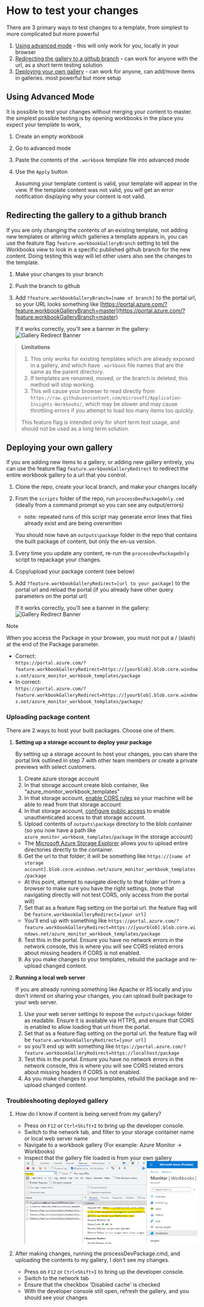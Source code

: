# How to test your changes

There are 3 primary ways to test changes to a template, from simplest to more complicated but more powerful
1. [Using advanced mode](#using-advanced-mode) - this will only work for you, locally in your browser
2. [Redirecting the gallery to a github branch](#redirecting-the-gallery-to-a-github-branch) - can work for anyone with the url, as a short term testing solution
3. [Deploying your own gallery](#deploying-your-own-gallery) - can work for anyone, can add/move items in galleries. most powerful but more setup

## Using Advanced Mode
It is possible to test your changes without merging your content to master.
the simplest possible testing is by opening workbooks in the place you expect your template to work, 
1. Create an empty workbook 
2. Go to advanced mode
3. Paste the contents of the `.workbook` template file into advanced mode
4. Use the `Apply` button

   Assuming your template content is valid, your template will appear in the view. If the template content was not valid, you will get an error notification displaying why your content is not valid.

## Redirecting the gallery to a github branch

If you are only changing the contents of an existing template, not adding new templates or altering which galleries a template appears in, you can use the feature flag `feature.workbookGalleryBranch` setting to tell the Workbooks view to look in a specific published github branch for the new content. Doing testing this way will let other users also see the changes to the template.

1. Make your changes to your branch
2. Push the branch to github
3. Add `?feature.workbookGalleryBranch=[name of branch]` to the portal url, so your URL looks something like [https://portal.azure.com/?feature.workbookGalleryBranch=master](https://portal.azure.com/?feature.workbookGalleryBranch=master)

   If it works correctly, you'll see a banner in the gallery:
   ![Gallery Redirect Banner](Images/GalleryBranchRedirect.png)

> **Limitations**
> 1. This only works for existing templates which are already exposed in a gallery, and which have `.workbook` file names that are the same as the parent directory.
> 2. If templates are renamed, moved, or the branch is deleted, this method will stop working.
> 3. This will cause your browser to read directly from `https://raw.githubusercontent.com/microsoft/Application-Insights-Workbooks/`, which may be slower and may cause throttling errors if you attempt to load too many items too quickly. 
>
> This feature flag is intended only for short term test usage, and should not be used as a long term solution.

## Deploying your own gallery
If you are adding new items to a gallery, or adding new gallery entirely, you can use the feature flag `feature.workbookGalleryRedirect` to redirect the entire workbook gallery to a url that you control.

1. Clone the repo, create your local branch, and make your changes locally
2. From the `scripts` folder of the repo, run `processDevPackageOnly.cmd` (ideally from a command prompt so you can see any output/errors)
	- note: repeated runs of this script may generate error lines that files already exist and are being overwritten

   You should now have an `outputs\package` folder in the repo that contains the built package of content, but only the en-us version.
3. Every time you update any content, re-run the `processDevPackageOnly` script to repackage your changes.
4. Copy/upload your package content (see below)
5. Add `?feature.workbookGalleryRedirect=[url to your package]` to the portal url and reload the portal (if you already have other query parameters on the portal url)

   If it works correctly, you'll see a banner in the gallery:
   ![Gallery Redirect Banner](Images/GalleryRedirect.png)

> [!NOTE]
> When you access the Package in your browser, you must not put a / (slash) at the end of the Package parameter.
> - Correct:<br>
>   `https://portal.azure.com/?feature.workbookGalleryRedirect=https://[yourblob].blob.core.windows.net/azure_monitor_workbook_templates/package`
> - In correct:<br>
>   `https://portal.azure.com/?feature.workbookGalleryRedirect=https://[yourblob].blob.core.windows.net/azure_monitor_workbook_templates/package/`

### Uploading package content
There are 2 ways to host your built packages. Choose one of them.

1. **Setting up a storage account to deploy your package**

    By setting up a storage account to host your changes, you can share the portal link outlined in step 7 with other team members or create a private previews with select customers.
    1. Create azure storage account
    2. In that storage account create blob container, like "azure_monitor_workbook_templates"
    3. In that storage account, [enable CORS rules](https://docs.microsoft.com/en-us/rest/api/storageservices/cross-origin-resource-sharing--cors--support-for-the-azure-storage-services) so your machine will be able to read from that storage account
    4. In that storage account, [configure public access](https://docs.microsoft.com/en-us/azure/storage/blobs/anonymous-read-access-configure?tabs=portal) to enable unauthenticated access to that storage account.
    5. Upload contents of `outputs\package` directory to the blob container (so you now have a path like `azure_monitor_workbook_templates/package` in the storage account)
    - The [Microsoft Azure Storage Explorer](https://azure.microsoft.com/en-us/features/storage-explorer/#features) allows you to upload entire directories directly to the container.
    6. Get the url to that folder; it will be something like `https://[name of storage account].blob.core.windows.net/azure_monitor_workbook_templates/package`
    - At this point, attempt to navigate directly to that folder url from a browser to make sure you have the right settings. (note that navigating directly will not test CORS, only access from the portal will)
    7. Set that as a feature flag setting on the portal url. the feature flag will be `feature.workbookGalleryRedirect=[your url]`
    - You'll end up with something like `https://portal.azure.com/?feature.workbookGalleryRedirect=https://[yourblob].blob.core.windows.net/azure_monitor_workbook_templates/package`
    8. Test this in the portal. Ensure you have no network errors in the network console, this is where you will see CORS related errors about missing headers if CORS is not enabled.
    9. As you make changes to your templates, rebuild the package and re-upload changed content.

2. **Running a local web server**

    If you are already running something like Apache or IIS locally and you don't intend on sharing your changes, you can upload built package to your web server.
    1. Use your web server settings to expose the `outputs\package` folder as readable.  Ensure it is available via HTTPS, and ensure that CORS is enabled to allow loading that url from the portal.
    2. Set that as a feature flag setting on the portal url. the feature flag will be `feature.workbookGalleryRedirect=[your url]`
    - so you'll end up with something like `https://portal.azure.com/?feature.workbookGalleryRedirect=https://localhost/package`
    3. Test this in the portal. Ensure you have no network errors in the network console, this is where you will see CORS related errors about missing headers if CORS is not enabled.
    4. As you make changes to your templates, rebuild the package and re-upload changed content.

### Troubleshooting deployed gallery
1. How do I know if content is being served from my gallery?
    - Press on `F12` or `Ctrl+Shift+I` to bring up the developer console.
    - Switch to the network tab, and filter to your storage container name or local web server name
    - Navigate to a workbook gallery (For example: Azure Monitor -> Workbooks)
    - Inspect that the gallery file loaded is from your own gallery
    ![Troubleshooting image](./Images/TestDeployTroubleshooting.png)

2. After making changes, running the processDevPackage.cmd, and uploading the contents to my gallery, I don't see my changes.
    - Press on `F12` or `Ctrl+Shift+I` to bring up the developer console.
    - Switch to the network tab
    - Ensure that the checkbox 'Disabled cache' is checked
    - With the developer console still open, refresh the gallery, and you should see your changes


